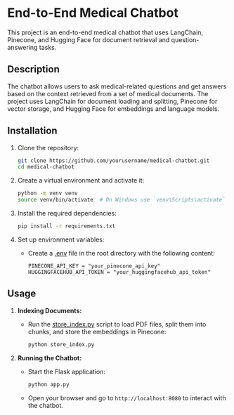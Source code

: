 # End-to-End Medical Chatbot

This project is an end-to-end medical chatbot that uses LangChain, Pinecone, and Hugging Face for document retrieval and question-answering tasks.

## Description

The chatbot allows users to ask medical-related questions and get answers based on the context retrieved from a set of medical documents. The project uses LangChain for document loading and splitting, Pinecone for vector storage, and Hugging Face for embeddings and language models.

## Installation

1. Clone the repository:
    ```sh
    git clone https://github.com/yourusername/medical-chatbot.git
    cd medical-chatbot
    ```

2. Create a virtual environment and activate it:
    ```sh
    python -m venv venv
    source venv/bin/activate  # On Windows use `venv\Scripts\activate`
    ```

3. Install the required dependencies:
    ```sh
    pip install -r requirements.txt
    ```

4. Set up environment variables:
    - Create a [.env](http://_vscodecontentref_/0) file in the root directory with the following content:
        ```env
        PINECONE_API_KEY = "your_pinecone_api_key"
        HUGGINGFACEHUB_API_TOKEN = "your_huggingfacehub_api_token"
        ```

## Usage

1. **Indexing Documents:**
    - Run the [store_index.py](http://_vscodecontentref_/1) script to load PDF files, split them into chunks, and store the embeddings in Pinecone:
        ```sh
        python store_index.py
        ```

2. **Running the Chatbot:**
    - Start the Flask application:
        ```sh
        python app.py
        ```
    - Open your browser and go to `http://localhost:8080` to interact with the chatbot.


